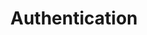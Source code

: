 ---
title: Authentication
position_number: 2

content_markdown: |-
  You need to be authenticated for all API requests. You can generate an API key in your developer dashboard.

  Add the API key to all the **Request Header**.

  Nothing will work unless you include this API key
  {: .error}

l_code_blocks:
  - code: |-
      curl --location --request GET 'localhost:1213/v1/api' \
      --header 'GoChat-Token: 433578ab-84c2-4e02-4656-de55a8097c9f'
    title: cURL
    language: bash
  - code: |-
      var settings = {
        "url": "localhost:1213/v1/api",
        "method": "GET",
        "timeout": 0,
        "headers": {
          "GoChat-Token": "433578ab-84c2-4e02-4656-de55a8097c9f"
        },
      };
      
      $.ajax(settings).done(function (response) {
        console.log(response);
      });
    title: JQuery
    language: javascript
---